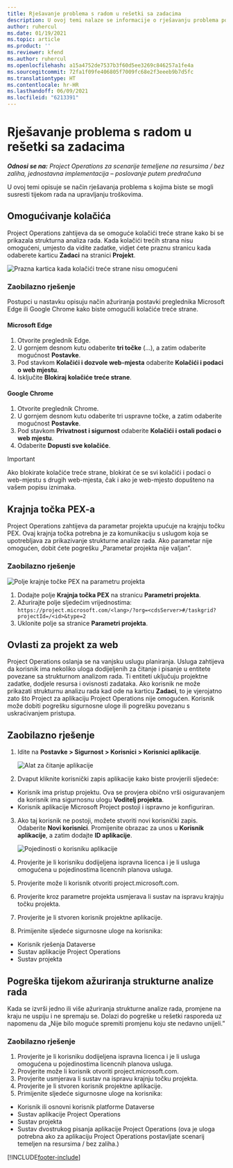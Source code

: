 ```yaml
---
title: Rješavanje problema s radom u rešetki sa zadacima
description: U ovoj temi nalaze se informacije o rješavanju problema potrebne za rad u rešetki sa zadacima.
author: ruhercul
ms.date: 01/19/2021
ms.topic: article
ms.product: ''
ms.reviewer: kfend
ms.author: ruhercul
ms.openlocfilehash: a15a4752de7537b3f60d5ee3269c846257a1fe4a
ms.sourcegitcommit: 72fa1f09fe406805f7009fc68e2f3eeeb9b7d5fc
ms.translationtype: HT
ms.contentlocale: hr-HR
ms.lasthandoff: 06/09/2021
ms.locfileid: "6213391"
---
```

# <a name="troubleshoot-working-in-the-task-grid"></a>Rješavanje problema s radom u rešetki sa zadacima 

_**Odnosi se na:** Project Operations za scenarije temeljene na resursima / bez zaliha, jednostavna implementacija – poslovanje putem predračuna_

U ovoj temi opisuje se način rješavanja problema s kojima biste se mogli susresti tijekom rada na upravljanju troškovima.

## <a name="enable-cookies"></a>Omogućivanje kolačića

Project Operations zahtijeva da se omoguće kolačići treće strane kako bi se prikazala strukturna analiza rada. Kada kolačići trećih strana nisu omogućeni, umjesto da vidite zadatke, vidjet ćete praznu stranicu kada odaberete karticu **Zadaci** na stranici **Projekt**.

![Prazna kartica kada kolačići treće strane nisu omogućeni](media/blankschedule.png)


### <a name="workaround"></a>Zaobilazno rješenje
Postupci u nastavku opisuju način ažuriranja postavki preglednika Microsoft Edge ili Google Chrome kako biste omogućili kolačiće treće strane.

#### <a name="microsoft-edge"></a>Microsoft Edge

1. Otvorite preglednik Edge.
2. U gornjem desnom kutu odaberite **tri točke** (...), a zatim odaberite mogućnost **Postavke**.
3. Pod stavkom **Kolačići i dozvole web-mjesta** odaberite **Kolačići i podaci o web mjestu**.
4. Isključite **Blokiraj kolačiće treće strane**.

#### <a name="google-chrome"></a>Google Chrome

1. Otvorite preglednik Chrome.
2. U gornjem desnom kutu odaberite tri uspravne točke, a zatim odaberite mogućnost **Postavke**.
3. Pod stavkom **Privatnost i sigurnost** odaberite **Kolačići i ostali podaci o web mjestu**.
4. Odaberite **Dopusti sve kolačiće**.

> [!IMPORTANT]
> Ako blokirate kolačiće treće strane, blokirat će se svi kolačići i podaci o web-mjestu s drugih web-mjesta, čak i ako je web-mjesto dopušteno na vašem popisu iznimaka.

## <a name="pex-endpoint"></a>Krajnja točka PEX-a

Project Operations zahtijeva da parametar projekta upućuje na krajnju točku PEX. Ovaj krajnja točka potrebna je za komunikaciju s uslugom koja se upotrebljava za prikazivanje strukturne analize rada. Ako parametar nije omogućen, dobit ćete pogrešku „Parametar projekta nije valjan”. 

### <a name="workaround"></a>Zaobilazno rješenje
 ![Polje krajnje točke PEX na parametru projekta](media/projectparameter.png)

1. Dodajte polje **Krajnja točka PEX** na stranicu **Parametri projekta**.
2. Ažurirajte polje sljedećim vrijednostima: `https://project.microsoft.com/<lang>/?org=<cdsServer>#/taskgrid?projectId=/<id>&type=2`
3. Uklonite polje sa stranice **Parametri projekta**.

## <a name="privileges-for-project-for-the-web"></a>Ovlasti za projekt za web

Project Operations oslanja se na vanjsku uslugu planiranja. Usluga zahtijeva da korisnik ima nekoliko uloga dodijeljenih za čitanje i pisanje u entitete povezane sa strukturnom analizom rada. Ti entiteti uključuju projektne zadatke, dodjele resursa i ovisnosti zadataka. Ako korisnik ne može prikazati strukturnu analizu rada kad ode na karticu **Zadaci**, to je vjerojatno zato što Project za aplikaciju Project Operations nije omogućen. Korisnik može dobiti pogrešku sigurnosne uloge ili pogrešku povezanu s uskraćivanjem pristupa.


## <a name="workaround"></a>Zaobilazno rješenje

1. Idite na **Postavke > Sigurnost > Korisnici > Korisnici aplikacije**.  

   ![Alat za čitanje aplikacije](media/applicationuser.jpg)
   
2. Dvaput kliknite korisnički zapis aplikacije kako biste provjerili sljedeće:

 - Korisnik ima pristup projektu. Ova se provjera obično vrši osiguravanjem da korisnik ima sigurnosnu ulogu **Voditelj projekta**.
 - Korisnik aplikacije Microsoft Project postoji i ispravno je konfiguriran.
 
3. Ako taj korisnik ne postoji, možete stvoriti novi korisnički zapis. Odaberite **Novi korisnici**. Promijenite obrazac za unos u **Korisnik aplikacije**, a zatim dodajte **ID aplikacije**.

   ![Pojedinosti o korisniku aplikacije](media/applicationuserdetails.jpg)

4. Provjerite je li korisniku dodijeljena ispravna licenca i je li usluga omogućena u pojedinostima licencnih planova usluga.
5. Provjerite može li korisnik otvoriti project.microsoft.com.
6. Provjerite kroz parametre projekta usmjerava li sustav na ispravu krajnju točku projekta.
7. Provjerite je li stvoren korisnik projektne aplikacije.
8. Primijenite sljedeće sigurnosne uloge na korisnika:

  - Korisnik rješenja Dataverse
  - Sustav aplikacije Project Operations
  - Sustav projekta

## <a name="error-when-updating-the-work-breakdown-structure"></a>Pogreška tijekom ažuriranja strukturne analize rada

Kada se izvrši jedno ili više ažuriranja strukturne analize rada, promjene na kraju ne uspiju i ne spremaju se. Dolazi do pogreške u rešetki rasporeda uz napomenu da „Nije bilo moguće spremiti promjenu koju ste nedavno unijeli.”

### <a name="workaround"></a>Zaobilazno rješenje

1. Provjerite je li korisniku dodijeljena ispravna licenca i je li usluga omogućena u pojedinostima licencnih planova usluga.
2. Provjerite može li korisnik otvoriti project.microsoft.com.
3. Provjerite usmjerava li sustav na ispravu krajnju točku projekta.
4. Provjerite je li stvoren korisnik projektne aplikacije.
5. Primijenite sljedeće sigurnosne uloge na korisnika:
  
  - Korisnik ili osnovni korisnik platforme Dataverse
  - Sustav aplikacije Project Operations
  - Sustav projekta
  - Sustav dvostrukog pisanja aplikacije Project Operations (ova je uloga potrebna ako za aplikaciju Project Operations postavljate scenarij temeljen na resursima / bez zaliha.)


[!INCLUDE[footer-include](../includes/footer-banner.md)]
